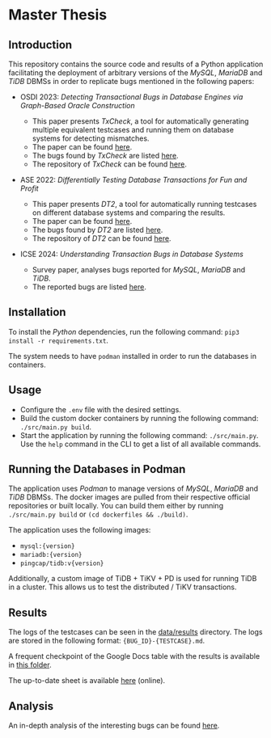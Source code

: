 # Master Thesis

## Introduction

This repository contains the source code and results of a Python application facilitating the deployment of arbitrary versions of the _MySQL_, _MariaDB_ and _TiDB_ DBMSs in order to replicate bugs mentioned in the following papers:

* OSDI 2023: _Detecting Transactional Bugs in Database Engines via Graph-Based Oracle Construction_

  - This paper presents _TxCheck_, a tool for automatically generating multiple equivalent testcases and running them on database systems for detecting mismatches.
  - The paper can be found [here](./data/papers/OSDI2023%20Detecting%20Transactional%20Bugs%20in%20Database%20Engines%20via%20Graph-Based%20Oracle%20Construction.pdf).
  - The bugs found by _TxCheck_ are listed [here](https://github.com/JZuming/TxCheck/tree/main/docs).
  - The repository of _TxCheck_ can be found [here](https://github.com/JZuming/TxCheck/).


* ASE 2022: _Differentially Testing Database Transactions for Fun and Profit_

  - This paper presents _DT2_, a tool for automatically running testcases on different database systems and comparing the results.
  - The paper can be found [here](.data/papers/ASE2022%20Differentially%20Testing%20Database%20Transactions%20for%20Fun%20and%20Profit.pdf).
  - The bugs found by _DT2_ are listed [here](./data/papers/ASE2022_DT2_bug_list.csv).
  - The repository of _DT2_ can be found [here](https://github.com/tcse-iscas/DT2).

* ICSE 2024: _Understanding Transaction Bugs in Database Systems_

  - Survey paper, analyses bugs reported for _MySQL_, _MariaDB_ and _TiDB_.
  - The reported bugs are listed [here](./data/papers/ICSE2024_bug_list.xlsx).


## Installation

To install the _Python_ dependencies, run the following command: `pip3 install -r requirements.txt`.

The system needs to have `podman` installed in order to run the databases in containers.

## Usage

* Configure the `.env` file with the desired settings.
* Build the custom docker containers by running the following command: `./src/main.py build`.
* Start the application by running the following command: `./src/main.py`. Use the `help` command in the CLI to get a list of all available commands.

## Running the Databases in Podman

The application uses _Podman_ to manage versions of _MySQL_, _MariaDB_ and _TiDB_ DBMSs. The docker images are pulled from their respective official repositories or built locally. You can build them either by running `./src/main.py build` or `(cd dockerfiles && ./build)`.

The application uses the following images:

* `mysql:{version}`
* `mariadb:{version}`
* `pingcap/tidb:v{version}`

Additionally, a custom image of TiDB + TiKV + PD is used for running TiDB in a cluster. This allows us to test the distributed / TiKV transactions.

## Results

The logs of the testcases can be seen in the [data/results](./data/results) directory.
The logs are stored in the following format: `{BUG_ID}-{TESTCASE}.md`.

A frequent checkpoint of the Google Docs table with the results is available in [this folder](./data/analysis/).

The up-to-date sheet is available [here](https://docs.google.com/spreadsheets/d/1As6S9c8yzeAzXjCYplpv2aqIEXkB6BhpMhJR2qYJ4sk/edit?usp=sharing) (online).


## Analysis

An in-depth analysis of the interesting bugs can be found [here](./data/docs/README.md).